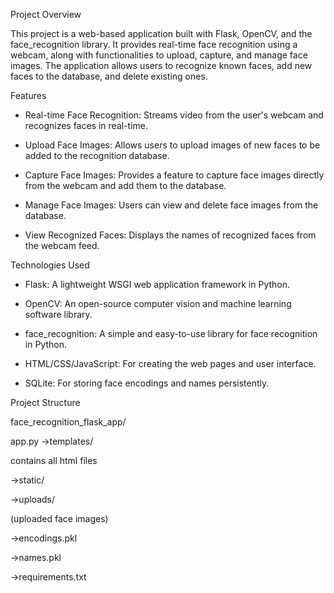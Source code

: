 Project Overview

This project is a web-based application built with Flask, OpenCV, and the face_recognition library. It provides real-time face recognition using a webcam, along with functionalities to upload, capture, and manage face images. The application allows users to recognize known faces, add new faces to the database, and delete existing ones.

Features

- Real-time Face Recognition: Streams video from the user's webcam and recognizes faces in real-time.

- Upload Face Images: Allows users to upload images of new faces to be added to the recognition database.

- Capture Face Images: Provides a feature to capture face images directly from the webcam and add them to the database.

- Manage Face Images: Users can view and delete face images from the database.

- View Recognized Faces: Displays the names of recognized faces from the webcam feed.

Technologies Used

- Flask: A lightweight WSGI web application framework in Python.

- OpenCV: An open-source computer vision and machine learning software library.

- face_recognition: A simple and easy-to-use library for face recognition in Python.

- HTML/CSS/JavaScript: For creating the web pages and user interface.

- SQLite: For storing face encodings and names persistently.


Project Structure

face_recognition_flask_app/

app.py
->templates/

contains all html files
    
->static/

    
->uploads/

(uploaded face images)

->encodings.pkl

->names.pkl

->requirements.txt

